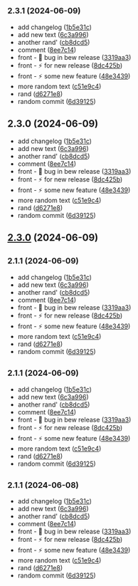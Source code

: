 

## <small>2.3.1 (2024-06-09)</small>

* add changelog ([1b5e31c](https://github.com/davidobodo/nx-workspace/commit/1b5e31c))
* add new text ([6c3a996](https://github.com/davidobodo/nx-workspace/commit/6c3a996))
* another rand' ([cb8dcd5](https://github.com/davidobodo/nx-workspace/commit/cb8dcd5))
* comment ([8ee7c14](https://github.com/davidobodo/nx-workspace/commit/8ee7c14))
* front - :bug: bug in bew release ([3319aa3](https://github.com/davidobodo/nx-workspace/commit/3319aa3))
* front - :zap: for new release ([8dc425b](https://github.com/davidobodo/nx-workspace/commit/8dc425b))
* front - :zap: some new feature ([48e3439](https://github.com/davidobodo/nx-workspace/commit/48e3439))
* more random text ([c51e9c4](https://github.com/davidobodo/nx-workspace/commit/c51e9c4))
* rand ([d6271e8](https://github.com/davidobodo/nx-workspace/commit/d6271e8))
* random commit ([6d39125](https://github.com/davidobodo/nx-workspace/commit/6d39125))

## 2.3.0 (2024-06-09)

* add changelog ([1b5e31c](https://github.com/davidobodo/nx-workspace/commit/1b5e31c))
* add new text ([6c3a996](https://github.com/davidobodo/nx-workspace/commit/6c3a996))
* another rand' ([cb8dcd5](https://github.com/davidobodo/nx-workspace/commit/cb8dcd5))
* comment ([8ee7c14](https://github.com/davidobodo/nx-workspace/commit/8ee7c14))
* front - :bug: bug in bew release ([3319aa3](https://github.com/davidobodo/nx-workspace/commit/3319aa3))
* front - :zap: for new release ([8dc425b](https://github.com/davidobodo/nx-workspace/commit/8dc425b))
* front - :zap: some new feature ([48e3439](https://github.com/davidobodo/nx-workspace/commit/48e3439))
* more random text ([c51e9c4](https://github.com/davidobodo/nx-workspace/commit/c51e9c4))
* rand ([d6271e8](https://github.com/davidobodo/nx-workspace/commit/d6271e8))
* random commit ([6d39125](https://github.com/davidobodo/nx-workspace/commit/6d39125))

## [2.3.0](https://github.com/davidobodo/nx-workspace/compare/@znt/altadb-frontend-v2.0.2...${process.env.npm_package_name}-v2.3.0) (2024-06-09)

## <small>2.1.1 (2024-06-09)</small>

* add changelog ([1b5e31c](https://github.com/davidobodo/nx-workspace/commit/1b5e31c))
* add new text ([6c3a996](https://github.com/davidobodo/nx-workspace/commit/6c3a996))
* another rand' ([cb8dcd5](https://github.com/davidobodo/nx-workspace/commit/cb8dcd5))
* comment ([8ee7c14](https://github.com/davidobodo/nx-workspace/commit/8ee7c14))
* front - :bug: bug in bew release ([3319aa3](https://github.com/davidobodo/nx-workspace/commit/3319aa3))
* front - :zap: for new release ([8dc425b](https://github.com/davidobodo/nx-workspace/commit/8dc425b))
* front - :zap: some new feature ([48e3439](https://github.com/davidobodo/nx-workspace/commit/48e3439))
* more random text ([c51e9c4](https://github.com/davidobodo/nx-workspace/commit/c51e9c4))
* rand ([d6271e8](https://github.com/davidobodo/nx-workspace/commit/d6271e8))
* random commit ([6d39125](https://github.com/davidobodo/nx-workspace/commit/6d39125))

## <small>2.1.1 (2024-06-09)</small>

* add changelog ([1b5e31c](https://github.com/davidobodo/nx-workspace/commit/1b5e31c))
* add new text ([6c3a996](https://github.com/davidobodo/nx-workspace/commit/6c3a996))
* another rand' ([cb8dcd5](https://github.com/davidobodo/nx-workspace/commit/cb8dcd5))
* comment ([8ee7c14](https://github.com/davidobodo/nx-workspace/commit/8ee7c14))
* front - :bug: bug in bew release ([3319aa3](https://github.com/davidobodo/nx-workspace/commit/3319aa3))
* front - :zap: for new release ([8dc425b](https://github.com/davidobodo/nx-workspace/commit/8dc425b))
* front - :zap: some new feature ([48e3439](https://github.com/davidobodo/nx-workspace/commit/48e3439))
* more random text ([c51e9c4](https://github.com/davidobodo/nx-workspace/commit/c51e9c4))
* rand ([d6271e8](https://github.com/davidobodo/nx-workspace/commit/d6271e8))
* random commit ([6d39125](https://github.com/davidobodo/nx-workspace/commit/6d39125))

## <small>2.1.1 (2024-06-08)</small>

* add changelog ([1b5e31c](https://github.com/davidobodo/nx-workspace/commit/1b5e31c))
* add new text ([6c3a996](https://github.com/davidobodo/nx-workspace/commit/6c3a996))
* another rand' ([cb8dcd5](https://github.com/davidobodo/nx-workspace/commit/cb8dcd5))
* comment ([8ee7c14](https://github.com/davidobodo/nx-workspace/commit/8ee7c14))
* front - :bug: bug in bew release ([3319aa3](https://github.com/davidobodo/nx-workspace/commit/3319aa3))
* front - :zap: for new release ([8dc425b](https://github.com/davidobodo/nx-workspace/commit/8dc425b))
* front - :zap: some new feature ([48e3439](https://github.com/davidobodo/nx-workspace/commit/48e3439))
* more random text ([c51e9c4](https://github.com/davidobodo/nx-workspace/commit/c51e9c4))
* rand ([d6271e8](https://github.com/davidobodo/nx-workspace/commit/d6271e8))
* random commit ([6d39125](https://github.com/davidobodo/nx-workspace/commit/6d39125))
